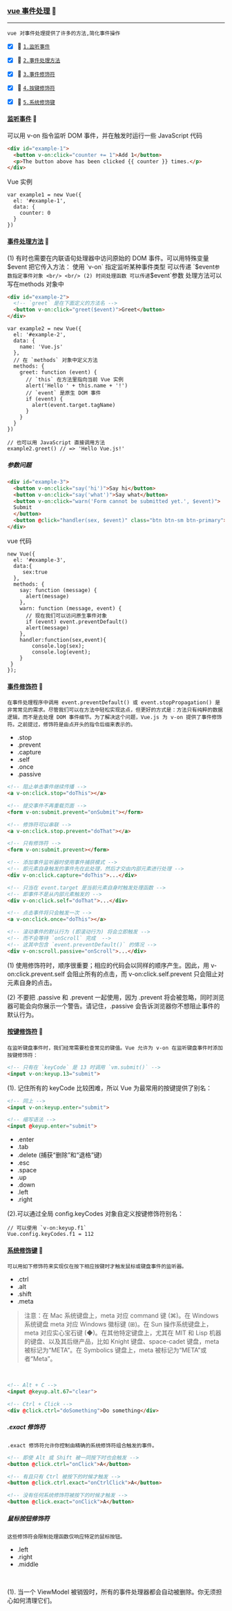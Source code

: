 ### [vue 事件处理](#top) :maple_leaf: <b id="top"></b> 

----
`vue 对事件处理提供了许多的方法,简化事件操作`

- [x] :maple_leaf: [`1.监听事件`](#exmaple)
- [x] :maple_leaf: [`2.事件处理方法`](#handler)
- [x] :maple_leaf: [`3.事件修饰符`](#desc)
- [x] :maple_leaf: [`4.按键修饰符`](#key)
- [x] :maple_leaf: [`5.系统修饰键`](#system)


#### [监听事件](#top) :maple_leaf:  <b id="exmaple"></b>  
可以用 v-on 指令监听 DOM 事件，并在触发时运行一些 JavaScript 代码

```html
<div id="example-1">
  <button v-on:click="counter += 1">Add 1</button>
  <p>The button above has been clicked {{ counter }} times.</p>
</div>
```
Vue 实例
```node
var example1 = new Vue({
  el: '#example-1',
  data: {
    counter: 0
  }
})
```

#### [事件处理方法](#top) :maple_leaf:  <b id="handler"></b>  
(1) 有时也需要在内联语句处理器中访问原始的 DOM 事件。可以用特殊变量 $event 把它传入方法： 使用 `v-on` 指定监听某种事件类型 可以传递 `$event` 参数指定事件对象 <br/> <br/>
(2) 时间处理函数 可以传递 `$event`参数 处理方法可以写在methods 对象中 <br/>
```html
<div id="example-2">
  <!-- `greet` 是在下面定义的方法名 -->
  <button v-on:click="greet($event)">Greet</button>
</div>
```
```node
var example2 = new Vue({
  el: '#example-2',
  data: {
    name: 'Vue.js'
  },
  // 在 `methods` 对象中定义方法
  methods: {
    greet: function (event) {
      // `this` 在方法里指向当前 Vue 实例
      alert('Hello ' + this.name + '!')
      // `event` 是原生 DOM 事件
      if (event) {
        alert(event.target.tagName)
      }
    }
  }
})

// 也可以用 JavaScript 直接调用方法
example2.greet() // => 'Hello Vue.js!'
```

##### 参数问题
```html
<div id="example-3">
  <button v-on:click="say('hi')">Say hi</button>
  <button v-on:click="say('what')">Say what</button>
  <button v-on:click="warn('Form cannot be submitted yet.', $event)">
  Submit
  </button>
  <button @click="handler(sex, $event)" class="btn btn-sm btn-primary">点击我吧</button>
</div>
```
vue 代码
```node
new Vue({
  el: '#example-3',
  data:{
     sex:true
  },
  methods: {
    say: function (message) {
      alert(message)
    },
    warn: function (message, event) {
      // 现在我们可以访问原生事件对象
      if (event) event.preventDefault()
      alert(message)
    },  
    handler:function(sex,event){
        console.log(sex);
        console.log(event);
    }
 }
});
```
#### [事件修饰符](#top) :maple_leaf:  <b id="desc"></b>  
`在事件处理程序中调用 event.preventDefault() 或 event.stopPropagation() 是非常常见的需求。尽管我们可以在方法中轻松实现这点，但更好的方式是：方法只有纯粹的数据逻辑，而不是去处理 DOM 事件细节。为了解决这个问题，Vue.js 为 v-on 提供了事件修饰符。之前提过，修饰符是由点开头的指令后缀来表示的。`
* .stop
* .prevent
* .capture
* .self
* .once
* .passive

```html
<!-- 阻止单击事件继续传播 -->
<a v-on:click.stop="doThis"></a>

<!-- 提交事件不再重载页面 -->
<form v-on:submit.prevent="onSubmit"></form>

<!-- 修饰符可以串联 -->
<a v-on:click.stop.prevent="doThat"></a>

<!-- 只有修饰符 -->
<form v-on:submit.prevent></form>

<!-- 添加事件监听器时使用事件捕获模式 -->
<!-- 即元素自身触发的事件先在此处理，然后才交由内部元素进行处理 -->
<div v-on:click.capture="doThis">...</div>

<!-- 只当在 event.target 是当前元素自身时触发处理函数 -->
<!-- 即事件不是从内部元素触发的 -->
<div v-on:click.self="doThat">...</div>

<!-- 点击事件将只会触发一次 -->
<a v-on:click.once="doThis"></a>

<!-- 滚动事件的默认行为 (即滚动行为) 将会立即触发 -->
<!-- 而不会等待 `onScroll` 完成  -->
<!-- 这其中包含 `event.preventDefault()` 的情况 -->
<div v-on:scroll.passive="onScroll">...</div>
```
(1) 使用修饰符时，顺序很重要；相应的代码会以同样的顺序产生。因此，用 v-on:click.prevent.self 会阻止所有的点击，而 v-on:click.self.prevent 只会阻止对元素自身的点击。 <br/>

(2) 不要把 .passive 和 .prevent 一起使用，因为 .prevent 将会被忽略，同时浏览器可能会向你展示一个警告。请记住，.passive 会告诉浏览器你不想阻止事件的默认行为。
#### [按键修饰符](#top) :maple_leaf:  <b id="key"></b>
`在监听键盘事件时，我们经常需要检查常见的键值。Vue 允许为 v-on 在监听键盘事件时添加按键修饰符：`

```html
<!-- 只有在 `keyCode` 是 13 时调用 `vm.submit()` -->
<input v-on:keyup.13="submit">
```
(1). 记住所有的 keyCode 比较困难，所以 Vue 为最常用的按键提供了别名：<br/>
```html
<!-- 同上 -->
<input v-on:keyup.enter="submit">

<!-- 缩写语法 -->
<input @keyup.enter="submit">
```
* .enter
* .tab
* .delete (捕获“删除”和“退格”键)
* .esc
* .space
* .up
* .down
* .left
* .right

(2).可以通过全局 config.keyCodes 对象自定义按键修饰符别名：<br/>
```node
// 可以使用 `v-on:keyup.f1`
Vue.config.keyCodes.f1 = 112
```
#### [系统修饰键](#top) :maple_leaf:  <b id="system"></b>
`可以用如下修饰符来实现仅在按下相应按键时才触发鼠标或键盘事件的监听器。`
* .ctrl
* .alt
* .shift
* .meta
> 注意：在 Mac 系统键盘上，meta 对应 command 键 (⌘)。在 Windows 系统键盘 meta 对应 Windows 徽标键 (⊞)。在 Sun 操作系统键盘上，meta 对应实心宝石键 (◆)。在其他特定键盘上，尤其在 MIT 和 Lisp 机器的键盘、以及其后继产品，比如 Knight 键盘、space-cadet 键盘，meta 被标记为“META”。在 Symbolics 键盘上，meta 被标记为“META”或者“Meta”。
<Br/>

```html
<!-- Alt + C -->
<input @keyup.alt.67="clear">

<!-- Ctrl + Click -->
<div @click.ctrl="doSomething">Do something</div>
```

##### .exact 修饰符
`.exact 修饰符允许你控制由精确的系统修饰符组合触发的事件。`

```html
<!-- 即使 Alt 或 Shift 被一同按下时也会触发 -->
<button @click.ctrl="onClick">A</button>

<!-- 有且只有 Ctrl 被按下的时候才触发 -->
<button @click.ctrl.exact="onCtrlClick">A</button>

<!-- 没有任何系统修饰符被按下的时候才触发 -->
<button @click.exact="onClick">A</button>
```

##### 鼠标按钮修饰符
`这些修饰符会限制处理函数仅响应特定的鼠标按钮。`
* .left
* .right
* .middle
<br/>

(1). 当一个 ViewModel 被销毁时，所有的事件处理器都会自动被删除。你无须担心如何清理它们。 <br/>





































